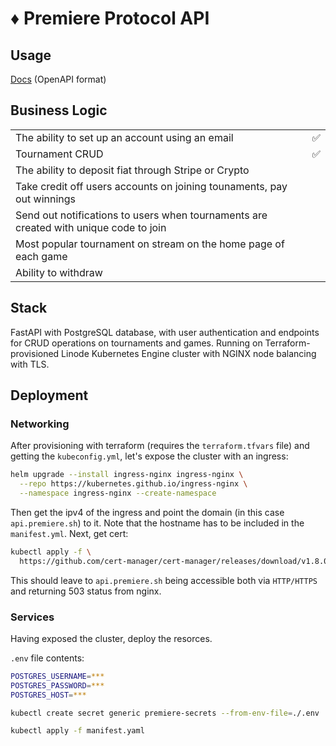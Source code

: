 # ♦️ Premiere Protocol API

## Usage

[Docs](https://api.premiere.sh/docs) (OpenAPI format)

## Business Logic

<table>
  <tbody>
    <tr>
      <td>The ability to set up an account using an email</td>
      <td>✅</td>
    </tr>
    <tr>
      <td>Tournament CRUD</td>
      <td>✅</td>
    </tr>
    <tr>
      <td>The ability to deposit fiat through Stripe or Crypto</td>
      <td></td>
    </tr>
    <tr>
      <td>
        Take credit off users accounts on joining tounaments, pay out winnings
      </td>
      <td></td>
    </tr>
    <tr>
      <td>
        Send out notifications to users when tournaments are created with unique
        code to join
      </td>
      <td></td>
    </tr>
    <tr>
      <td>
        Most popular tournament on stream on the home page of each game
      </td>
      <td></td>
    </tr>
    <tr>
      <td>Ability to withdraw</td>
      <td></td>
    </tr>
  </tbody>
</table>

## Stack

FastAPI with PostgreSQL database, with user authentication and endpoints for
CRUD operations on tournaments and games. Running on Terraform-provisioned
Linode Kubernetes Engine cluster with NGINX node balancing with TLS.

## Deployment

### Networking

After provisioning with terraform (requires the `terraform.tfvars` file) and
getting the `kubeconfig.yml`, let's expose the cluster with an ingress:

```sh
helm upgrade --install ingress-nginx ingress-nginx \
  --repo https://kubernetes.github.io/ingress-nginx \
  --namespace ingress-nginx --create-namespace
```

Then get the ipv4 of the ingress and point the domain (in this case
`api.premiere.sh`) to it. Note that the hostname has to be included in the
`manifest.yml`. Next, get cert:

```sh
kubectl apply -f \
  https://github.com/cert-manager/cert-manager/releases/download/v1.8.0/cert-manager.yaml
```

This should leave to `api.premiere.sh` being accessible both via `HTTP/HTTPS`
and returning 503 status from nginx.

### Services

Having exposed the cluster, deploy the resorces.

`.env` file contents:

```sh
POSTGRES_USERNAME=***
POSTGRES_PASSWORD=***
POSTGRES_HOST=***
```

```bash
kubectl create secret generic premiere-secrets --from-env-file=./.env
```

```sh
kubectl apply -f manifest.yaml
```
